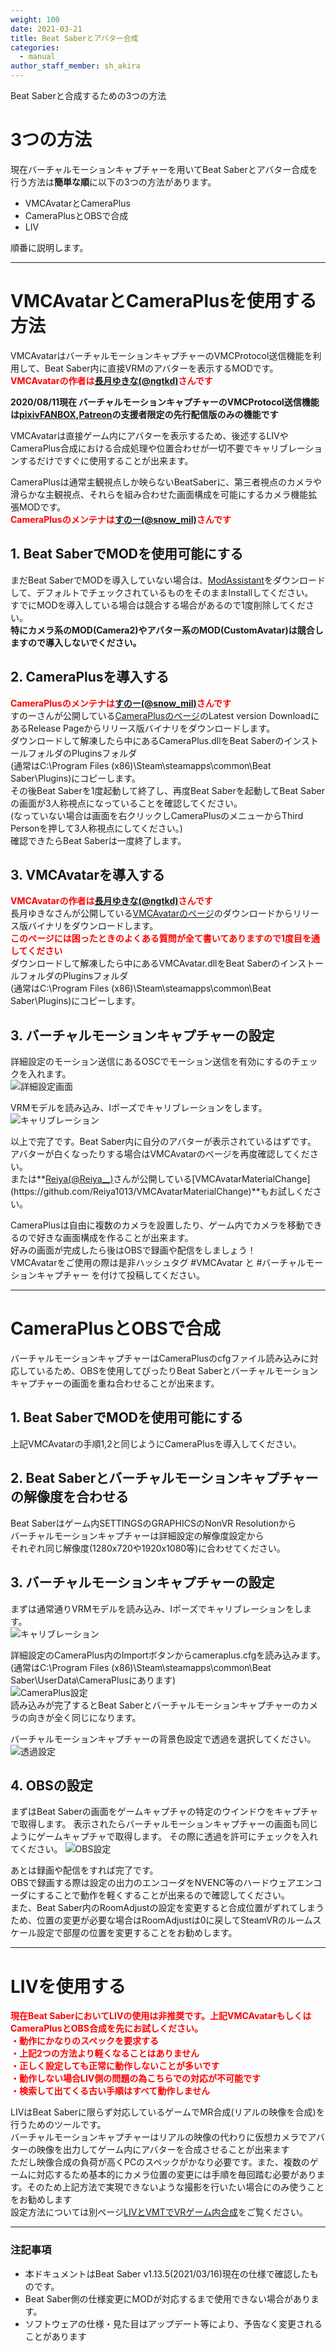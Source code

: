 ```yaml
---
weight: 100
date: 2021-03-21
title: Beat Saberとアバター合成
categories:
  - manual
author_staff_member: sh_akira
---
```


Beat Saberと合成するための3つの方法  

# 3つの方法

現在バーチャルモーションキャプチャーを用いてBeat Saberとアバター合成を行う方法は**簡単な順**に以下の3つの方法があります。

- VMCAvatarとCameraPlus
- CameraPlusとOBSで合成
- LIV

順番に説明します。

***

# VMCAvatarとCameraPlusを使用する方法

VMCAvatarはバーチャルモーションキャプチャーのVMCProtocol送信機能を利用して、Beat Saber内に直接VRMのアバターを表示するMODです。  
<span style="color: red;">**VMCAvatarの作者は[長月ゆきな(@ngtkd)](https://twitter.com/ngtkd)さんです** </span>   

  
**2020/08/11現在 バーチャルモーションキャプチャーのVMCProtocol送信機能は[pixivFANBOX](https://akira.fanbox.cc/),[Patreon](https://www.patreon.com/sh_akira)の支援者限定の先行配信版のみの機能です**  
  
VMCAvatarは直接ゲーム内にアバターを表示するため、後述するLIVやCameraPlus合成における合成処理や位置合わせが一切不要でキャリブレーションするだけですぐに使用することが出来ます。  
  
  
CameraPlusは通常主観視点しか映らないBeatSaberに、第三者視点のカメラや滑らかな主観視点、それらを組み合わせた画面構成を可能にするカメラ機能拡張MODです。  
<span style="color: red;">**CameraPlusのメンテナは[すのー(@snow_mil)](https://twitter.com/snow_mil)さんです** </span>   

## 1. Beat SaberでMODを使用可能にする
まだBeat SaberでMODを導入していない場合は、[ModAssistant](https://github.com/Assistant/ModAssistant/releases)をダウンロードして、デフォルトでチェックされているものをそのままInstallしてください。  
すでにMODを導入している場合は競合する場合があるので1度削除してください。  
**特にカメラ系のMOD(Camera2)やアバター系のMOD(CustomAvatar)は競合しますので導入しないでください。**  

## 2. CameraPlusを導入する
<span style="color: red;">**CameraPlusのメンテナは[すのー(@snow_mil)](https://twitter.com/snow_mil)さんです** </span>   
すのーさんが公開している[CameraPlusのページ](https://github.com/Snow1226/CameraPlus)のLatest version DownloadにあるRelease Pageからリリース版バイナリをダウンロードします。  
ダウンロードして解凍したら中にあるCameraPlus.dllをBeat SaberのインストールフォルダのPluginsフォルダ  
(通常はC:\Program Files (x86)\Steam\steamapps\common\Beat Saber\Plugins)にコピーします。  
その後Beat Saberを1度起動して終了し、再度Beat Saberを起動してBeat Saberの画面が3人称視点になっていることを確認してください。  
(なっていない場合は画面を右クリックしCameraPlusのメニューからThird Personを押して3人称視点にしてください。)  
確認できたらBeat Saberは一度終了します。

## 3. VMCAvatarを導入する
<span style="color: red;">**VMCAvatarの作者は[長月ゆきな(@ngtkd)](https://twitter.com/ngtkd)さんです** </span>   
長月ゆきなさんが公開している[VMCAvatarのページ](https://github.com/nagatsuki/VMCAvatar-BS)のダウンロードからリリース版バイナリをダウンロードします。  
<span style="color: red;">**このページには困ったときのよくある質問が全て書いてありますので1度目を通してください**</span>  
ダウンロードして解凍したら中にあるVMCAvatar.dllをBeat SaberのインストールフォルダのPluginsフォルダ  
(通常はC:\Program Files (x86)\Steam\steamapps\common\Beat Saber\Plugins)にコピーします。  

## 3. バーチャルモーションキャプチャーの設定
詳細設定のモーション送信にあるOSCでモーション送信を有効にするのチェックを入れます。  
![詳細設定画面](https://rawcdn.githack.com/sh-akira/VirtualMotionCapture/9f3205d0b5c69ad9e18044fbeca54b9535f45566/docs/images/manual/BeatSaber/01_vmcsetting.png)  
  
VRMモデルを読み込み、Iポーズでキャリブレーションをします。
![キャリブレーション](https://rawcdn.githack.com/sh-akira/VirtualMotionCapture/9f3205d0b5c69ad9e18044fbeca54b9535f45566/docs/images/manual/BeatSaber/02_vmccalibration.png)  
  
以上で完了です。Beat Saber内に自分のアバターが表示されているはずです。  
アバターが白くなったりする場合はVMCAvatarのページを再度確認してください。  
または**[Reiya(@Reiya__)](https://twitter.com/Reiya__)さんが公開している[VMCAvatarMaterialChange](https://github.com/Reiya1013/VMCAvatarMaterialChange)**もお試しください。  
  
CameraPlusは自由に複数のカメラを設置したり、ゲーム内でカメラを移動できるので好きな画面構成を作ることが出来ます。  
好みの画面が完成したら後はOBSで録画や配信をしましょう！  
VMCAvatarをご使用の際は是非ハッシュタグ #VMCAvatar と #バーチャルモーションキャプチャー を付けて投稿してください。

***

# CameraPlusとOBSで合成

バーチャルモーションキャプチャーはCameraPlusのcfgファイル読み込みに対応しているため、OBSを使用してぴったりBeat Saberとバーチャルモーションキャプチャーの画面を重ね合わせることが出来ます。  

## 1. Beat SaberでMODを使用可能にする
上記VMCAvatarの手順1,2と同じようにCameraPlusを導入してください。

## 2. Beat Saberとバーチャルモーションキャプチャーの解像度を合わせる
Beat Saberはゲーム内SETTINGSのGRAPHICSのNonVR Resolutionから  
バーチャルモーションキャプチャーは詳細設定の解像度設定から  
それぞれ同じ解像度(1280x720や1920x1080等)に合わせてください。

## 3. バーチャルモーションキャプチャーの設定
まずは通常通りVRMモデルを読み込み、Iポーズでキャリブレーションをします。  
![キャリブレーション](https://rawcdn.githack.com/sh-akira/VirtualMotionCapture/9f3205d0b5c69ad9e18044fbeca54b9535f45566/docs/images/manual/BeatSaber/02_vmccalibration.png)  
  
詳細設定のCameraPlus内のImportボタンからcameraplus.cfgを読み込みます。  
(通常はC:\Program Files (x86)\Steam\steamapps\common\Beat Saber\UserData\CameraPlusにあります)  
![CameraPlus設定](https://rawcdn.githack.com/sh-akira/VirtualMotionCapture/9f3205d0b5c69ad9e18044fbeca54b9535f45566/docs/images/manual/BeatSaber/03_vmccameraplus.png)  
読み込みが完了するとBeat Saberとバーチャルモーションキャプチャーのカメラの向きが全く同じになります。  
  
バーチャルモーションキャプチャーの背景色設定で透過を選択してください。  
![透過設定](https://rawcdn.githack.com/sh-akira/VirtualMotionCapture/9f3205d0b5c69ad9e18044fbeca54b9535f45566/docs/images/manual/BeatSaber/04_vmctransparent.png)  

## 4. OBSの設定
まずはBeat Saberの画面をゲームキャプチャの特定のウインドウをキャプチャで取得します。
表示されたらバーチャルモーションキャプチャーの画面も同じようにゲームキャプチャで取得します。
その際に透過を許可にチェックを入れてください。
![OBS設定](https://rawcdn.githack.com/sh-akira/VirtualMotionCapture/9f3205d0b5c69ad9e18044fbeca54b9535f45566/docs/images/manual/BeatSaber/05_obsgamecapture.png)  
  
あとは録画や配信をすれば完了です。  
OBSで録画する際は設定の出力のエンコーダをNVENC等のハードウェアエンコーダにすることで動作を軽くすることが出来るので確認してください。  
また、Beat Saber内のRoomAdjustの設定を変更すると合成位置がずれてしまうため、位置の変更が必要な場合はRoomAdjustは0に戻してSteamVRのルームスケール設定で部屋の位置を変更することをお勧めします。

***

# LIVを使用する
<span style="color: red;">**現在Beat SaberにおいてLIVの使用は非推奨です。上記VMCAvatarもしくはCameraPlusとOBS合成を先にお試しください。** </span>   
<span style="color: red;">**・動作にかなりのスペックを要求する** </span>  
<span style="color: red;">**・上記2つの方法より軽くなることはありません** </span>  
<span style="color: red;">**・正しく設定しても正常に動作しないことが多いです** </span>  
<span style="color: red;">**・動作しない場合LIV側の問題の為こちらでの対応が不可能です** </span>  
<span style="color: red;">**・検索して出てくる古い手順はすべて動作しません** </span>  
  
LIVはBeat Saberに限らず対応しているゲームでMR合成(リアルの映像を合成)を行うためのツールです。  
バーチャルモーションキャプチャーはリアルの映像の代わりに仮想カメラでアバターの映像を出力してゲーム内にアバターを合成させることが出来ます  
ただし映像合成の負荷が高くPCのスペックがかなり必要です。また、複数のゲームに対応するため基本的にカメラ位置の変更には手順を毎回踏む必要があります。そのため上記方法で実現できないような撮影を行いたい場合にのみ使うことをお勧めします  
設定方法については別ページ[LIVとVMTでVRゲーム内合成](https://vmc.info/manual/LIV%E3%81%A8VMT%E3%81%A7VR%E3%82%B2%E3%83%BC%E3%83%A0%E5%86%85%E5%90%88%E6%88%90.html)をご覧ください。

***

### 注記事項

* 本ドキュメントはBeat Saber v1.13.5(2021/03/16)現在の仕様で確認したものです。
* Beat Saber側の仕様変更にMODが対応するまで使用できない場合があります。
* ソフトウェアの仕様・見た目はアップデート等により、予告なく変更されることがあります
